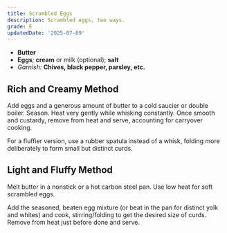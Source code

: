 ```yaml
---
title: Scrambled Eggs
description: Scrambled eggs, two ways.
grade: E
updatedDate: '2025-07-09'
---
```


- **Butter**
- **Eggs**; **cream** or milk (optional); **salt**
- *Garnish:* **Chives, black pepper, parsley, etc.**

## Rich and Creamy Method
Add eggs and a generous amount of butter to a cold saucier or double boiler. Season. Heat very gently while whisking constantly. Once smooth and custardy, remove from heat and serve, accounting for carryover cooking.

For a fluffier version, use a rubber spatula instead of a whisk, folding more deliberately to form small but distinct curds.

## Light and Fluffy Method
Melt butter in a nonstick or a hot carbon steel pan. Use low heat for soft scrambled eggs. 

Add the seasoned, beaten egg mixture (or beat in the pan for distinct yolk and whites) and cook, stirring/folding to get the desired size of curds. Remove from heat just before done and serve.